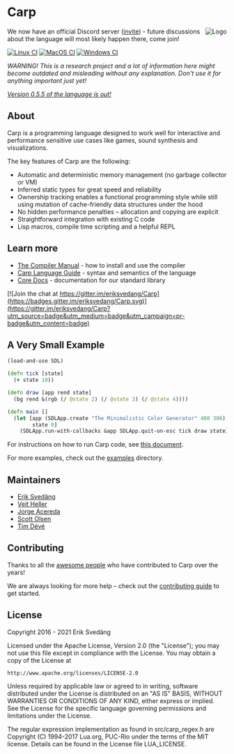 # Carp

<img src="resources/logo/carp_logo_300_c.png" alt="Logo" align="right"/>

We now have an official Discord server ([invite](https://discord.gg/yyjnBcMqYM)) - future discussions about the language will most likely happen there, come join!

[![Linux CI](https://github.com/carp-lang/Carp/workflows/Linux%20CI/badge.svg)](https://github.com/carp-lang/Carp/actions?query=workflow%3A%22Linux+CI%22)
[![MacOS CI](https://github.com/carp-lang/Carp/workflows/MacOS%20CI/badge.svg)](https://github.com/carp-lang/Carp/actions?query=workflow%3A"MacOS+CI")
[![Windows CI](https://github.com/carp-lang/Carp/workflows/Windows%20CI/badge.svg)](https://github.com/carp-lang/Carp/actions?query=workflow%3A"Windows+CI")

<i>WARNING! This is a research project and a lot of information here might become outdated and misleading without any explanation. Don't use it for anything important just yet!</i>

<i>[Version 0.5.5 of the language is out!](https://github.com/carp-lang/Carp/releases/)</i>

## About

Carp is a programming language designed to work well for interactive and performance sensitive use cases like games, sound synthesis and visualizations.

The key features of Carp are the following:
* Automatic and deterministic memory management (no garbage collector or VM)
* Inferred static types for great speed and reliability
* Ownership tracking enables a functional programming style while still using mutation of cache-friendly data structures under the hood
* No hidden performance penalties – allocation and copying are explicit
* Straightforward integration with existing C code
* Lisp macros, compile time scripting and a helpful REPL

## Learn more
* [The Compiler Manual](docs/Manual.md) - how to install and use the compiler
* [Carp Language Guide](docs/LanguageGuide.md) - syntax and semantics of the language
* [Core Docs](http://carp-lang.github.io/carp-docs/core/core_index.html) - documentation for our standard library

[![Join the chat at https://gitter.im/eriksvedang/Carp](https://badges.gitter.im/eriksvedang/Carp.svg)](https://gitter.im/eriksvedang/Carp?utm_source=badge&utm_medium=badge&utm_campaign=pr-badge&utm_content=badge)

## A Very Small Example

```clojure
(load-and-use SDL)

(defn tick [state]
  (+ state 10))

(defn draw [app rend state]
  (bg rend &(rgb (/ @state 2) (/ @state 3) (/ @state 4))))

(defn main []
  (let [app (SDLApp.create "The Minimalistic Color Generator" 400 300)
        state 0]
    (SDLApp.run-with-callbacks &app SDLApp.quit-on-esc tick draw state)))
```

For instructions on how to run Carp code, see [this document](docs/HowToRunCode.md).

For more examples, check out the [examples](examples) directory.

## Maintainers
- [Erik Svedäng](https://github.com/eriksvedang)
- [Veit Heller](https://github.com/hellerve)
- [Jorge Acereda](https://github.com/jacereda)
- [Scott Olsen](https://github.com/scolsen)
- [Tim Dévé](https://github.com/TimDeve)

## Contributing
Thanks to all the [awesome people](https://github.com/carp-lang/Carp/graphs/contributors) who have contributed to Carp over the years!

We are always looking for more help &ndash; check out the [contributing guide](docs/Contributing.md) to get started.

## License

Copyright 2016 - 2021 Erik Svedäng

Licensed under the Apache License, Version 2.0 (the "License");
you may not use this file except in compliance with the License.
You may obtain a copy of the License at

    http://www.apache.org/licenses/LICENSE-2.0

Unless required by applicable law or agreed to in writing, software
distributed under the License is distributed on an "AS IS" BASIS,
WITHOUT WARRANTIES OR CONDITIONS OF ANY KIND, either express or implied.
See the License for the specific language governing permissions and
limitations under the License.

The regular expression implementation as found in src/carp_regex.h are
Copyright (C) 1994-2017 Lua.org, PUC-Rio under the terms of the MIT license.
Details can be found in the License file LUA_LICENSE.

